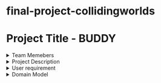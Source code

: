 # final-project-collidingworlds

<h1>Project Title - BUDDY</h1>

<details>
<summary>Team Memebers</summary>
<ul>
<li>Ramya Devie Saravana bhava - 002770163</li>
<li>Disha Sunil Patil - 002768900</li>
<li>Jiale Lyu - 002722692</li>
<li>Zhifei Li - 002708724</li>
</ul>
</details>

<details>
<summary>Project Description</summary>
This website is expense tracker platform, which allows the user to add and manage their expenses under various categories such as food,selfcare,entertainment,housing,medical,travel,savings,etc. It allows the user to set the budget limit on each of the categories in a month. Once the user exceeds the budget limit, automated warning email will be sent to the user. Also the user will be able to track their expenses in various categories in a month through our pie and bar charts provided. Our application helps the user to track their expenses and help them to stay within their budget limit which increases the savings.
</details>

<details>
<summary>User requirement</summary>
<ul>
<li>User registration and login</li>
<li>User can do CRUD (create/read/update/delete) operations in expense event</li>
<li>User can set budget limits on categories and when they exceed the limit a warning notification will be sent to user email</li>
<li>User can create shopping checklist and mark the item as complete</li>
<li>System generates statistic charts and graphs (based on categories)</li>
</ul>
</details>

<details>
<summary>Domain Model</summary>

<b>Domain Model</b>

<image src="Domain Model.png">
</details>
